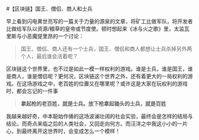 #【区块链】国王、僧侣、商人和士兵

早上看到闪电黄世亮写的一篇关于力量的源泉的文章，将矿工比做军队，将开发者比做给军队以资源/粮草的皇帝或节度使。顿时想起来《冰与火之歌》里，太监瓦里斯与小恶魔提里昂的一个讨论：

> 国王、僧侣、商人还有一个士兵，国王、僧侣和商人都想让士兵杀掉另外两个人，最后谁会活着呢？

区块链这个世界里，也不过是如此一模一样权利的游戏。谁是士兵，谁是国王，谁是商人，谁是僧侣呢？更何况，区块链这个世界之外，还有着更大的一局权利的游戏。在这场游戏之中，老百姓的位置又在哪里呢？或许这是大家在玩权利的游戏时，都会忘记的一件事

> **拿起枪的老百姓，就是士兵。放下枪拿起锄头的士兵，就是百姓**

我越来越好奇，中本聪始作俑的这场波澜壮阔的社会实验，最终会是怎样的结局与结论。而奇点来临之后的人类社会，又回走向何方。而汪洋之中我这小小的一片心，到最终离开这世界时，会变成怎么一个模样！